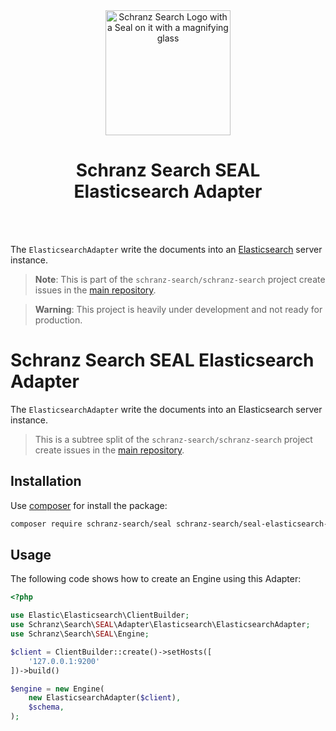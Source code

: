 <div align="center">
    <img alt="Schranz Search Logo with a Seal on it with a magnifying glass" src="https://avatars.githubusercontent.com/u/120221538?s=400&v=5" width="200" height="200">
</div>

<h1 align="center">Schranz Search SEAL <br /> Elasticsearch Adapter</h1>

<br />
<br />

The `ElasticsearchAdapter` write the documents into an [Elasticsearch](https://github.com/elastic/elasticsearch) server instance.

> **Note**:
> This is part of the `schranz-search/schranz-search` project create issues in the [main repository](https://github.com/schranz-search/schranz-search).

> **Warning**:
> This project is heavily under development and not ready for production.

# Schranz Search SEAL Elasticsearch Adapter

The `ElasticsearchAdapter` write the documents into an Elasticsearch server instance.

> This is a subtree split of the `schranz-search/schranz-search` project create issues in the [main repository](https://github.com/schranz-search/schranz-search).

## Installation

Use [composer](https://getcomposer.org/) for install the package:

```bash
composer require schranz-search/seal schranz-search/seal-elasticsearch-adapter
```

## Usage

The following code shows how to create an Engine using this Adapter:

```php
<?php

use Elastic\Elasticsearch\ClientBuilder;
use Schranz\Search\SEAL\Adapter\Elasticsearch\ElasticsearchAdapter;
use Schranz\Search\SEAL\Engine;

$client = ClientBuilder::create()->setHosts([
    '127.0.0.1:9200'
])->build()

$engine = new Engine(
    new ElasticsearchAdapter($client),
    $schema,
);
```
